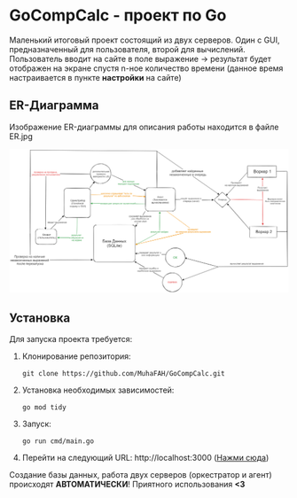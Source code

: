 # GoCompCalc - проект по Go

Маленький итоговый проект состоящий из двух серверов. Один с GUI, предназначенный для пользователя, второй для вычислений. Пользователь вводит на сайте в поле выражение -> результат будет отображен на экране спустя n-ное количество времени (данное время настраивается в пункте **настройки** на сайте)

## ER-Диаграмма
Изображение ER-диаграммы для описания работы находится в файле ER.jpg

![ER](ER.jpg)

## Установка
Для запуска проекта требуется:

1. Клонирование репозитория:
    ```
    git clone https://github.com/MuhaFAH/GoCompCalc.git
    ```
2. Установка необходимых зависимостей:
    ```
    go mod tidy
    ```
3. Запуск:
    ```
    go run cmd/main.go
    ```

4. Перейти на следующий URL: http://localhost:3000 ([Нажми сюда](http://localhost:3000))

Создание базы данных, работа двух серверов (оркестратор и агент) происходят **АВТОМАТИЧЕСКИ**!
Приятного использования **<3**
